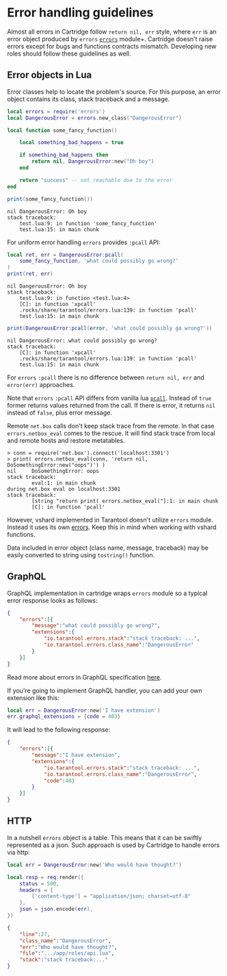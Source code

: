 # Error handling guidelines

Almost all errors in Cartridge follow `return nil, err` style, where
`err` is an error object produced by `errors`
[`errors`](https://github.com/tarantool/errors) module+. Cartridge
doesn't raise errors except for bugs and functions contracts mismatch.
Developing new roles should follow these guidelines as well.

## Error objects in Lua

Error classes help to locate the problem's source. For this purpose, an
error object contains its class, stack traceback and a message.

```lua
local errors = require('errors')
local DangerousError = errors.new_class("DangerousError")

local function some_fancy_function()

    local something_bad_happens = true

    if something_bad_happens then
        return nil, DangerousError:new("Oh boy")
    end

    return "success" -- not reachable due to the error
end

print(some_fancy_function())
```

```
nil	DangerousError: Oh boy
stack traceback:
	test.lua:9: in function 'some_fancy_function'
	test.lua:15: in main chunk
```

For uniform error handling `errors` provides `:pcall` API:

```lua
local ret, err = DangerousError:pcall(
    some_fancy_function, 'what could possibly go wrong?'
)
print(ret, err)
```

```text
nil	DangerousError: Oh boy
stack traceback:
	test.lua:9: in function <test.lua:4>
	[C]: in function 'xpcall'
	.rocks/share/tarantool/errors.lua:139: in function 'pcall'
	test.lua:15: in main chunk

```

```lua
print(DangerousError:pcall(error, 'what could possibly go wrong?'))
```

```text
nil	DangerousError: what could possibly go wrong?
stack traceback:
	[C]: in function 'xpcall'
	.rocks/share/tarantool/errors.lua:139: in function 'pcall'
	test.lua:15: in main chunk
```

For `errors` `:pcall` there is no difference between `return nil, err`
and `error(err)` approaches.

Note that `errors` `:pcall` API differs from vanilla lua
[`pcall`](https://www.lua.org/pil/8.4.html). Instead of `true` former
returns values returned from the call. If there is error, it returns
`nil` instead of `false`, plus error message.

Remote `net.box` calls don't keep stack trace from the remote. In that
case `errors.netbox_eval` comes to the rescue. It will find stack trace
from local and remote hosts and restore metatables.

```
> conn = require('net.box').connect('localhost:3301')
> print( errors.netbox_eval(conn, 'return nil, DoSomethingError:new("oops")') )
nil     DoSomethingError: oops
stack traceback:
        eval:1: in main chunk
during net.box eval on localhost:3301
stack traceback:
        [string "return print( errors.netbox_eval("]:1: in main chunk
        [C]: in function 'pcall'
```

However, vshard implemented in Tarantool doesn't utilize `errors`
module. Instead it uses its own
[errors](https://github.com/tarantool/vshard/blob/master/vshard/error.lua).
Keep this in mind when working with vshard functions.

Data included in error object (class name, message, traceback) may be
easily converted to string using `tostring()` function.

## GraphQL

GraphQL implementation in cartridge wraps `errors` module so a typical
error response looks as follows:

```json
{
    "errors":[{
        "message":"what could possibly go wrong?",
        "extensions":{
            "io.tarantool.errors.stack":"stack traceback: ...",
            "io.tarantool.errors.class_name":"DangerousError"
        }
    }]
}
```

Read more about errors in GraphQL specification
[here](http://spec.graphql.org/draft/#sec-Errors.Error-result-format).

If you're going to implement GraphQL handler, you can add your own
extension like this:

```lua
local err = DangerousError:new('I have extension')
err.graphql_extensions = {code = 403}
```

It will lead to the following response:

```json
{
    "errors":[{
        "message":"I have extension",
        "extensions":{
            "io.tarantool.errors.stack":"stack traceback: ...",
            "io.tarantool.errors.class_name":"DangerousError",
            "code":403
        }
    }]
}
```

## HTTP

In a nutshell `errors` object is a table. This means that it can be
swiftly represented as a json. Such approach is used by Cartridge to
handle errors via http:

```lua
local err = DangerousError:new('Who would have thought?')

local resp = req:render({
    status = 500,
    headers = {
        ['content-type'] = "application/json; charset=utf-8"
    },
    json = json.encode(err),
})
```

```json
{
    "line":27,
    "class_name":"DangerousError",
    "err":"Who would have thought?",
    "file":".../app/roles/api.lua",
    "stack":"stack traceback:..."
}
```

